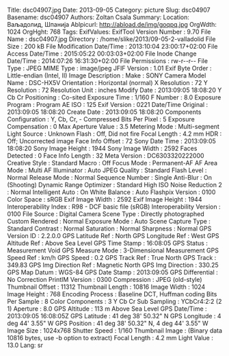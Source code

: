 Title: dsc04907.jpg
Date: 2013-09-05
Category: picture
Slug: dsc04907
Basename: dsc04907
Authors: Zoltan Csala
Summary:
Location: Ваљадолид, Шпанија
Ablpicurl: http://abload.de/img/goqpq.jpg
OrgWdth: 1024
OrgHght: 768
Tags:
ExifValues: ExifTool Version Number : 9.70
            File Name : dsc04907.jpg
            Directory : /home/slike/2013/09-05-2-valladolid
            File Size : 200 kB
            File Modification Date/Time : 2013:10:04 23:00:17+02:00
            File Access Date/Time : 2015:05:22 00:03:03+02:00
            File Inode Change Date/Time : 2014:07:26 16:31:30+02:00
            File Permissions : rw-r--r--
            File Type : JPEG
            MIME Type : image/jpeg
            JFIF Version : 1.01
            Exif Byte Order : Little-endian (Intel, II)
            Image Description :
            Make : SONY
            Camera Model Name : DSC-HX5V
            Orientation : Horizontal (normal)
            X Resolution : 72
            Y Resolution : 72
            Resolution Unit : inches
            Modify Date : 2013:09:05 18:08:20
            Y Cb Cr Positioning : Co-sited
            Exposure Time : 1/160
            F Number : 8.0
            Exposure Program : Program AE
            ISO : 125
            Exif Version : 0221
            Date/Time Original : 2013:09:05 18:08:20
            Create Date : 2013:09:05 18:08:20
            Components Configuration : Y, Cb, Cr, -
            Compressed Bits Per Pixel : 5
            Exposure Compensation : 0
            Max Aperture Value : 3.5
            Metering Mode : Multi-segment
            Light Source : Unknown
            Flash : Off, Did not fire
            Focal Length : 4.2 mm
            HDR : Off; Uncorrected image
            Face Info Offset : 72
            Sony Date Time : 2013:09:05 18:08:20
            Sony Image Height : 1944
            Sony Image Width : 2592
            Faces Detected : 0
            Face Info Length : 32
            Meta Version : DC6303320222000
            Creative Style : Standard
            Macro : Off
            Focus Mode : Permanent-AF
            AF Area Mode : Multi
            AF Illuminator : Auto
            JPEG Quality : Standard
            Flash Level : Normal
            Release Mode : Normal
            Sequence Number : Single
            Anti-Blur : On (Shooting)
            Dynamic Range Optimizer : Standard
            High ISO Noise Reduction 2 : Normal
            Intelligent Auto : On
            White Balance : Auto
            Flashpix Version : 0100
            Color Space : sRGB
            Exif Image Width : 2592
            Exif Image Height : 1944
            Interoperability Index : R98 - DCF basic file (sRGB)
            Interoperability Version : 0100
            File Source : Digital Camera
            Scene Type : Directly photographed
            Custom Rendered : Normal
            Exposure Mode : Auto
            Scene Capture Type : Standard
            Contrast : Normal
            Saturation : Normal
            Sharpness : Normal
            GPS Version ID : 2.2.0.0
            GPS Latitude Ref : North
            GPS Longitude Ref : West
            GPS Altitude Ref : Above Sea Level
            GPS Time Stamp : 16:08:05
            GPS Status : Measurement Void
            GPS Measure Mode : 3-Dimensional Measurement
            GPS Speed Ref : km/h
            GPS Speed : 0.2
            GPS Track Ref : True North
            GPS Track : 349.83
            GPS Img Direction Ref : Magnetic North
            GPS Img Direction : 330.25
            GPS Map Datum : WGS-84
            GPS Date Stamp : 2013:09:05
            GPS Differential : No Correction
            PrintIM Version : 0300
            Compression : JPEG (old-style)
            Thumbnail Offset : 11312
            Thumbnail Length : 10816
            Image Width : 1024
            Image Height : 768
            Encoding Process : Baseline DCT, Huffman coding
            Bits Per Sample : 8
            Color Components : 3
            Y Cb Cr Sub Sampling : YCbCr4:2:2 (2 1)
            Aperture : 8.0
            GPS Altitude : 113 m Above Sea Level
            GPS Date/Time : 2013:09:05 16:08:05Z
            GPS Latitude : 41 deg 38' 50.32" N
            GPS Longitude : 4 deg 44' 3.55" W
            GPS Position : 41 deg 38' 50.32" N, 4 deg 44' 3.55" W
            Image Size : 1024x768
            Shutter Speed : 1/160
            Thumbnail Image : (Binary data 10816 bytes, use -b option to extract)
            Focal Length : 4.2 mm
            Light Value : 13.0
Lang: sr

